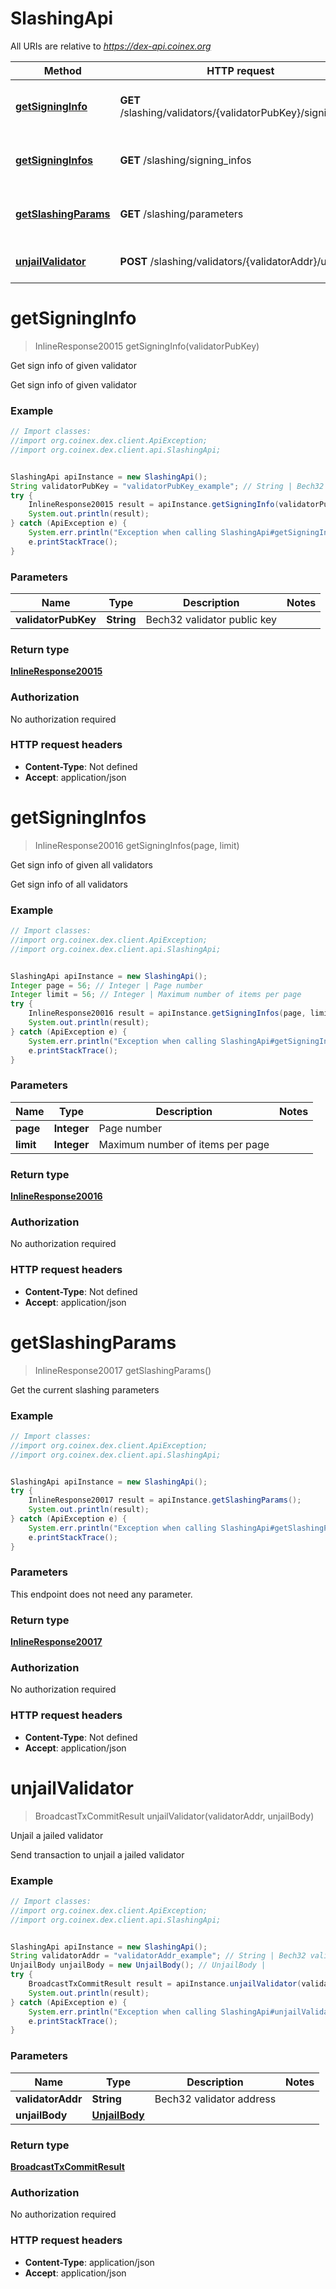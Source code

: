 # SlashingApi

All URIs are relative to *https://dex-api.coinex.org*

Method | HTTP request | Description
------------- | ------------- | -------------
[**getSigningInfo**](SlashingApi.md#getSigningInfo) | **GET** /slashing/validators/{validatorPubKey}/signing_info | Get sign info of given validator
[**getSigningInfos**](SlashingApi.md#getSigningInfos) | **GET** /slashing/signing_infos | Get sign info of given all validators
[**getSlashingParams**](SlashingApi.md#getSlashingParams) | **GET** /slashing/parameters | Get the current slashing parameters
[**unjailValidator**](SlashingApi.md#unjailValidator) | **POST** /slashing/validators/{validatorAddr}/unjail | Unjail a jailed validator


<a name="getSigningInfo"></a>
# **getSigningInfo**
> InlineResponse20015 getSigningInfo(validatorPubKey)

Get sign info of given validator

Get sign info of given validator

### Example
```java
// Import classes:
//import org.coinex.dex.client.ApiException;
//import org.coinex.dex.client.api.SlashingApi;


SlashingApi apiInstance = new SlashingApi();
String validatorPubKey = "validatorPubKey_example"; // String | Bech32 validator public key
try {
    InlineResponse20015 result = apiInstance.getSigningInfo(validatorPubKey);
    System.out.println(result);
} catch (ApiException e) {
    System.err.println("Exception when calling SlashingApi#getSigningInfo");
    e.printStackTrace();
}
```

### Parameters

Name | Type | Description  | Notes
------------- | ------------- | ------------- | -------------
 **validatorPubKey** | **String**| Bech32 validator public key |

### Return type

[**InlineResponse20015**](InlineResponse20015.md)

### Authorization

No authorization required

### HTTP request headers

 - **Content-Type**: Not defined
 - **Accept**: application/json

<a name="getSigningInfos"></a>
# **getSigningInfos**
> InlineResponse20016 getSigningInfos(page, limit)

Get sign info of given all validators

Get sign info of all validators

### Example
```java
// Import classes:
//import org.coinex.dex.client.ApiException;
//import org.coinex.dex.client.api.SlashingApi;


SlashingApi apiInstance = new SlashingApi();
Integer page = 56; // Integer | Page number
Integer limit = 56; // Integer | Maximum number of items per page
try {
    InlineResponse20016 result = apiInstance.getSigningInfos(page, limit);
    System.out.println(result);
} catch (ApiException e) {
    System.err.println("Exception when calling SlashingApi#getSigningInfos");
    e.printStackTrace();
}
```

### Parameters

Name | Type | Description  | Notes
------------- | ------------- | ------------- | -------------
 **page** | **Integer**| Page number |
 **limit** | **Integer**| Maximum number of items per page |

### Return type

[**InlineResponse20016**](InlineResponse20016.md)

### Authorization

No authorization required

### HTTP request headers

 - **Content-Type**: Not defined
 - **Accept**: application/json

<a name="getSlashingParams"></a>
# **getSlashingParams**
> InlineResponse20017 getSlashingParams()

Get the current slashing parameters

### Example
```java
// Import classes:
//import org.coinex.dex.client.ApiException;
//import org.coinex.dex.client.api.SlashingApi;


SlashingApi apiInstance = new SlashingApi();
try {
    InlineResponse20017 result = apiInstance.getSlashingParams();
    System.out.println(result);
} catch (ApiException e) {
    System.err.println("Exception when calling SlashingApi#getSlashingParams");
    e.printStackTrace();
}
```

### Parameters
This endpoint does not need any parameter.

### Return type

[**InlineResponse20017**](InlineResponse20017.md)

### Authorization

No authorization required

### HTTP request headers

 - **Content-Type**: Not defined
 - **Accept**: application/json

<a name="unjailValidator"></a>
# **unjailValidator**
> BroadcastTxCommitResult unjailValidator(validatorAddr, unjailBody)

Unjail a jailed validator

Send transaction to unjail a jailed validator

### Example
```java
// Import classes:
//import org.coinex.dex.client.ApiException;
//import org.coinex.dex.client.api.SlashingApi;


SlashingApi apiInstance = new SlashingApi();
String validatorAddr = "validatorAddr_example"; // String | Bech32 validator address
UnjailBody unjailBody = new UnjailBody(); // UnjailBody | 
try {
    BroadcastTxCommitResult result = apiInstance.unjailValidator(validatorAddr, unjailBody);
    System.out.println(result);
} catch (ApiException e) {
    System.err.println("Exception when calling SlashingApi#unjailValidator");
    e.printStackTrace();
}
```

### Parameters

Name | Type | Description  | Notes
------------- | ------------- | ------------- | -------------
 **validatorAddr** | **String**| Bech32 validator address |
 **unjailBody** | [**UnjailBody**](UnjailBody.md)|  |

### Return type

[**BroadcastTxCommitResult**](BroadcastTxCommitResult.md)

### Authorization

No authorization required

### HTTP request headers

 - **Content-Type**: application/json
 - **Accept**: application/json

